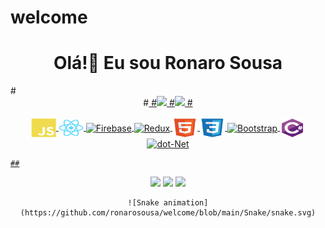 # welcome

<div align="center">
    <h1>Olá!👋 Eu sou Ronaro Sousa</h1>
</div>
  #<div align="center">
    #<a href="https://github.com/ronarosousa">
    #<img height="180em" src="https://github-readme-stats.vercel.app/api?username=ronaldoandre&show_icons=true&include_all_commits=true&count_private=true"/>
    #<img height="180em" src="https://github-readme-stats.vercel.app/api/top-langs/?username=ronaldoandre&layout=compact&langs_count=7"/>
 #</div>
  <div style="display: inline_block" align="center"><br>
    <img align="center" alt="Js" height="30" width="40" src="https://raw.githubusercontent.com/devicons/devicon/master/icons/javascript/javascript-plain.svg">
    <img align="center" alt="React" height="30" width="40" src="https://raw.githubusercontent.com/devicons/devicon/master/icons/react/react-original.svg">
    <img align="center" alt="Firebase" height="30" width="40" src="https://cdn.jsdelivr.net/gh/devicons/devicon/icons/firebase/firebase-plain-wordmark.svg" />
    <img align="center" alt="Redux" height="30" width="40" src="https://cdn.jsdelivr.net/gh/devicons/devicon/icons/redux/redux-original.svg" />
    <img align="center" alt="HTML" height="30" width="40" src="https://raw.githubusercontent.com/devicons/devicon/master/icons/html5/html5-original.svg">
    <img align="center" alt="CSS" height="30" width="40" src="https://raw.githubusercontent.com/devicons/devicon/master/icons/css3/css3-original.svg">
    <img align="center" alt="Bootstrap" height="30" width="40" src="https://cdn.jsdelivr.net/gh/devicons/devicon/icons/bootstrap/bootstrap-plain-wordmark.svg" />
    <img align="center" alt="Csharp" height="30" width="40" src="https://raw.githubusercontent.com/devicons/devicon/master/icons/csharp/csharp-original.svg">
    <img align="center" alt="dot-Net" height="30" width="40" src="https://cdn.jsdelivr.net/gh/devicons/devicon/icons/dot-net/dot-net-plain-wordmark.svg" />
    
  </div>
    
    ##
   
  <div align="center"> 
    <a href="https://www.instagram.com/ronnaro/" target="_blank"><img src="https://img.shields.io/badge/-Instagram-%23E4405F?style=for-the-badge&logo=instagram&logoColor=white" target="_blank"></a>
    <a href = "mailto:ronnaro@gmail.com"><img src="https://img.shields.io/badge/-Email-%23333?style=for-the-badge&logo=gmail&logoColor=white" target="_blank"></a>
    <a href="https://www.linkedin.com/in/ronaro-sousa/" target="_blank"><img src="https://img.shields.io/badge/-LinkedIn-%230077B5?style=for-the-badge&logo=linkedin&logoColor=white" target="_blank"></a> 
   
    ![Snake animation](https://github.com/ronarosousa/welcome/blob/main/Snake/snake.svg)
   
  </div>
  
